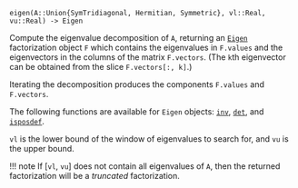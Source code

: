 ```
eigen(A::Union{SymTridiagonal, Hermitian, Symmetric}, vl::Real, vu::Real) -> Eigen
```

Compute the eigenvalue decomposition of `A`, returning an [`Eigen`](@ref) factorization object `F` which contains the eigenvalues in `F.values` and the eigenvectors in the columns of the matrix `F.vectors`. (The `k`th eigenvector can be obtained from the slice `F.vectors[:, k]`.)

Iterating the decomposition produces the components `F.values` and `F.vectors`.

The following functions are available for `Eigen` objects: [`inv`](@ref), [`det`](@ref), and [`isposdef`](@ref).

`vl` is the lower bound of the window of eigenvalues to search for, and `vu` is the upper bound.

!!! note
    If [`vl`, `vu`] does not contain all eigenvalues of `A`, then the returned factorization will be a *truncated* factorization.

